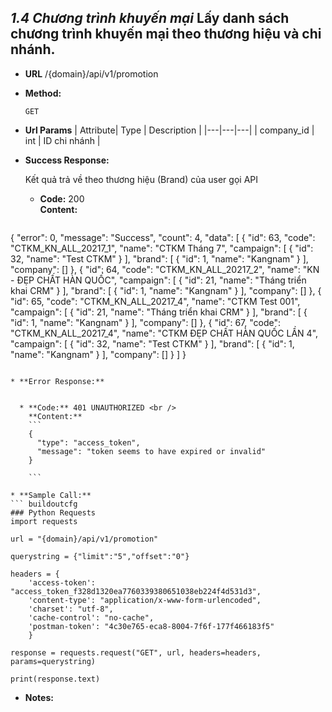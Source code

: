 
***1.4 Chương trình khuyến mại***
Lấy danh sách chương trình khuyến mại theo thương hiệu và chi nhánh.
----

* **URL**
    /{domain}/api/v1/promotion
  
* **Method:**

    `GET`

* **Url Params**
  | Attribute| Type | Description |
  |---|---|---|
  | company_id | int  | ID chi nhánh |


* **Success Response:**

    Kết quả trả về theo thương hiệu (Brand) của user gọi API
 
  * **Code:** 200 <br />
    **Content:** 
  ```
 {
    "error": 0,
    "message": "Success",
    "count": 4,
    "data": [
        {
            "id": 63,
            "code": "CTKM_KN_ALL_20217_1",
            "name": "CTKM Tháng 7",
            "campaign": [
                {
                    "id": 32,
                    "name": "Test CTKM"
                }
            ],
            "brand": [
                {
                    "id": 1,
                    "name": "Kangnam"
                }
            ],
            "company": []
        },
        {
            "id": 64,
            "code": "CTKM_KN_ALL_20217_2",
            "name": "KN - ĐẸP CHẤT HÀN QUỐC",
            "campaign": [
                {
                    "id": 21,
                    "name": "Tháng triển khai CRM"
                }
            ],
            "brand": [
                {
                    "id": 1,
                    "name": "Kangnam"
                }
            ],
            "company": []
        },
        {
            "id": 65,
            "code": "CTKM_KN_ALL_20217_4",
            "name": "CTKM Test 001",
            "campaign": [
                {
                    "id": 21,
                    "name": "Tháng triển khai CRM"
                }
            ],
            "brand": [
                {
                    "id": 1,
                    "name": "Kangnam"
                }
            ],
            "company": []
        },
        {
            "id": 67,
            "code": "CTKM_KN_ALL_20217_4",
            "name": "CTKM ĐẸP CHẤT HÀN QUỐC LẦN 4",
            "campaign": [
                {
                    "id": 32,
                    "name": "Test CTKM"
                }
            ],
            "brand": [
                {
                    "id": 1,
                    "name": "Kangnam"
                }
            ],
            "company": []
        }
    ]
 }
```
 
* **Error Response:**


  * **Code:** 401 UNAUTHORIZED <br />
    **Content:** 
    ```
    {
      "type": "access_token",
      "message": "token seems to have expired or invalid"
    }

    ```

* **Sample Call:**
``` buildoutcfg
### Python Requests
import requests

url = "{domain}/api/v1/promotion"

querystring = {"limit":"5","offset":"0"}

headers = {
    'access-token': "access_token_f328d1320ea7760339380651038eb224f4d531d3",
    'content-type': "application/x-www-form-urlencoded",
    'charset': "utf-8",
    'cache-control': "no-cache",
    'postman-token': "4c30e765-eca8-8004-7f6f-177f466183f5"
    }

response = requests.request("GET", url, headers=headers, params=querystring)

print(response.text)
```

* **Notes:**

